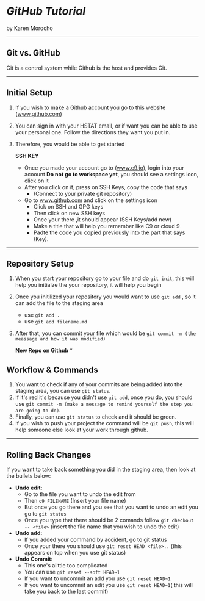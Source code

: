 # _GitHub Tutorial_

by Karen Morocho

---
## Git vs. GitHub
Git is a control system while Github is the host and provides Git.

---
## Initial Setup
1. If you wish to make a Github account you go to this website (www.github.com)
2. You can sign in with your HSTAT email, or if want you can be able to use your personal one. Follow the directions they want you put in.
3. Therefore, you would be able to get started 
    
     **SSH KEY**
    *  Once you made your account go to (www.c9.io), login into your acoount **Do not go to workspace yet**, you should see a settings icon, click on it
    * After you click on it, press on SSH Keys, copy the code that says 
        *  (Connect to your private git repository)
    *  Go to www.github.com and click on the settings icon 
        * Click on SSH and GPG keys
        * Then click on new SSH keys 
        * Once your there ,it should appear (SSH Keys/add new)
        * Make a title that will help you remember like C9 or cloud 9
        * Padte the code you copied previously into the part that says (Key).


---
## Repository Setup
1. When you start your repository go to your file and  do ```git init```, this will help you initialze the your repository, it will help you begin
2. Once you initilized your repository you would want to use ```git add``` , so it can add the file to the staging area
    * use ```git add . ```
    * use ```git add filename.md```
3. After that, you can commit your file which would be ```git commit -m (the  meassage and how it was modified)```

      **New Repo on Github**
     *
## Workflow & Commands
1. You want to check if any of your commits are being added into the staging area, you can use ```git status```.
2. If it's red it's because you didn't use ```git add```, once you do, you should use ```git commit -m (make a message to remind yourself the step you are going to do)```. 
3. Finally, you can use ```git status```  to check and it should be green. 
4. If you wish to push your project the command will be ```git push```, this will help someone else look at your work through github.


---
## Rolling Back Changes 
If you want to take back something you did in the staging area, then look at the bullets below:
* **Undo edit:**
  *   Go to the file you want to undo the edit from 
  *   Then ```c9 FILENAME``` (Insert your file name)
  *   But once you go there and you see that you want to undo an edit you go to ```git status```
  *   Once you type that there should be 2 comands follow ```git checkout -- <file>``` (insert the file name that you wish to undo the edit)
* **Undo add:**
    *   If you added your command by accident, go to git status 
    *   Once your there you should use ```git reset HEAD <file>..``` (this appears on top when you use git status)
* **Undo Commit:**
  * This one's alittle too complicated
  * You can use ``git reset --soft HEAD~1``
  * If you want to uncommit an add you use ``git reset HEAD~1``
  * If you want to uncommit an edit you use ```git reset HEAD~1```( this will take you back to the last commit)
  